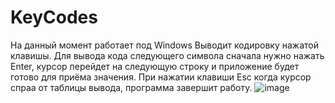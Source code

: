 # KeyCodes
На данный момент работает под Windows
Выводит кодировку нажатой клавишы.
Для вывода кода следующего символа сначала нужно нажать Enter, курсор перейдет на следующую строку и приложение будет готово для приёма значения.
При нажатии клавиши Esc когда курсор спраа от таблицы вывода, программа завершит работу.
![image](https://github.com/Eduard-Iakovlev/KeyCodes/assets/140618589/90f083cf-2729-4774-abb1-a6b8f498d373)
